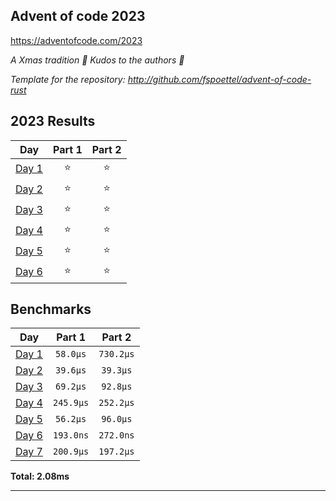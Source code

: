 ## Advent of code 2023

https://adventofcode.com/2023

_A Xmas tradition 🎅 Kudos to the authors 🎉_


_Template for the repository: http://github.com/fspoettel/advent-of-code-rust_


<!--- advent_readme_stars table --->
## 2023 Results

| Day | Part 1 | Part 2 |
| :---: | :---: | :---: |
| [Day 1](https://adventofcode.com/2023/day/1) | ⭐ | ⭐ |
| [Day 2](https://adventofcode.com/2023/day/2) | ⭐ | ⭐ |
| [Day 3](https://adventofcode.com/2023/day/3) | ⭐ | ⭐ |
| [Day 4](https://adventofcode.com/2023/day/4) | ⭐ | ⭐ |
| [Day 5](https://adventofcode.com/2023/day/5) | ⭐ | ⭐ |
| [Day 6](https://adventofcode.com/2023/day/6) | ⭐ | ⭐ |
<!--- advent_readme_stars table --->

<!--- benchmarking table --->
## Benchmarks

| Day | Part 1 | Part 2 |
| :---: | :---: | :---:  |
| [Day 1](./src/bin/01.rs) | `58.0µs` | `730.2µs` |
| [Day 2](./src/bin/02.rs) | `39.6µs` | `39.3µs` |
| [Day 3](./src/bin/03.rs) | `69.2µs` | `92.8µs` |
| [Day 4](./src/bin/04.rs) | `245.9µs` | `252.2µs` |
| [Day 5](./src/bin/05.rs) | `56.2µs` | `96.0µs` |
| [Day 6](./src/bin/06.rs) | `193.0ns` | `272.0ns` |
| [Day 7](./src/bin/07.rs) | `200.9µs` | `197.2µs` |

**Total: 2.08ms**
<!--- benchmarking table --->

---
